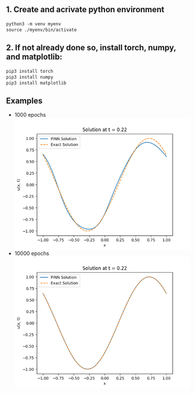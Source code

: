 ## 1. Create and acrivate python environment


```
python3 -m venv myenv
source ./myenv/bin/activate
```

## 2. If not already done so, install torch, numpy, and matplotlib:
```
pip3 install torch
pip3 install numpy
pip3 install matplotlib
```

## Examples
- 1000 epochs
<img src="assets/solution_t_002-1000epochs.png"
     alt="Markdown icon"
     style="float: left; margin-right: 5px;" />

- 10000 epochs
<img src="assets/solution_t_002-10000epochs.png"
     alt="Markdown icon"
     style="float: left; margin-right: 5px;" />